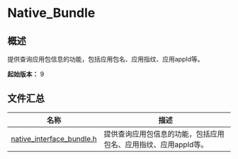 # Native_Bundle
<!--Kit: Ability Kit-->
<!--Subsystem: BundleManager-->
<!--Owner: @wanghang904-->
<!--Designer: @hanfeng6-->
<!--Tester: @kongjing2-->
<!--Adviser: @Brilliantry_Rui-->

## 概述

提供查询应用包信息的功能，包括应用包名、应用指纹、应用appId等。

**起始版本：** 9
## 文件汇总

| 名称 | 描述 |
| -- | -- |
| [native_interface_bundle.h](capi-native-interface-bundle-h.md) | 提供查询应用包信息的功能，包括应用包名、应用指纹、应用appId等。 |
